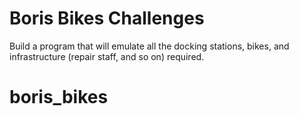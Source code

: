 # Boris Bikes Challenges

Build a program that will emulate all the docking stations, bikes, and infrastructure (repair staff, and so on) required.
# boris_bikes
